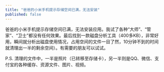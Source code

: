 ```yaml
---
title: "爸爸的小米手机提示存储空间已满，无法安装"
published: false
---
```

爸爸的小米手机提示存储空间已满，无法安装应用。我试了各种“大师”、“管家”、“卫士”都没有任何效果。最后找到一款磁盘分析工具（400多KB），非常好用，瞬间就分析出磁盘使用情况，占用空间的文件一目了然，10分钟不到的时间就清理出一半的剩余空间）。有需要的朋友可以试试。

P.S. 清理的文件中，一半是照片（已转移至存储卡），另一半则是QQ、微信、支付宝的各种缓存、资源文件、图片、视频。
